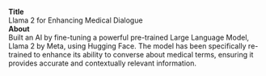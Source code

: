 <b>Title</b>
<br />
Llama 2 for Enhancing Medical Dialogue
<br />
<b>About</b>
<br />
Built an AI by fine-tuning a powerful pre-trained Large Language Model, Llama 2 by Meta, using Hugging Face. The model has been specifically re-trained to enhance its ability to converse about medical terms, ensuring it provides accurate and contextually relevant information.
<br />

